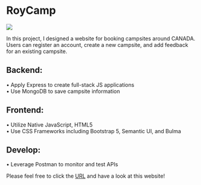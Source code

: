 # RoyCamp
![](https://res.cloudinary.com/didyvicjw/image/upload/v1637037528/YelpCamp/camphome_pks4qq.jpg)

In this project, I designed a website for booking campsites around CANADA. Users can register an account, create a new campsite, and add feedback for an existing campsite.

## Backend: <br />
• Apply Express to create full-stack JS applications <br />
• Use MongoDB to save campsite information

## Frontend: <br />
• Utilize Native JavaScript, HTML5 <br />
• Use CSS Frameworks including Bootstrap 5, Semantic UI, and Bulma

## Develop: <br />
• Leverage Postman to monitor and test APIs

Please feel free to click the [URL](https://salty-fortress-74552.herokuapp.com/) and have a look at this website!
